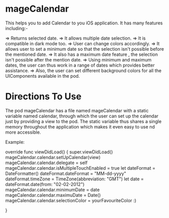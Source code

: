 # mageCalendar
This helps you to add Calendar to you iOS application.
It has many features including:-
   
   =>  Returns selected date.
   =>  It allows multiple date selection.
   =>  It is compatible in dark mode too.
   =>  User can change colors accordingly.
   =>  It allows user to set a minimum date so that the selection isn't possible before the mentioned date.
   =>  It also has a maximum date feature , the selection isn't possible after the mention date.
   => Using minimum and maximum dates, the user can thus work in a range of dates which provides better assistance.
   => Also, the user can set different background colors for all the UIComponents available in the pod.

# Directions To Use 

The pod mageCalendar has a file named mageCalendar with a static variable named calendar, through which the user can set up the calendar just by providing a view to the pod. The static variable thus shares a single memory throughout the application which makes it even easy to use nd more accessible.

Example:

override func viewDidLoad() { 
  super.viewDidLoad()
 mageCalendar.calendar.setUpCalendar(view)
 mageCalendar.calendar.delegate = self
 mageCalendar.calendar.isMultipleTouchEnabled = true
 let dateFormat = DateFormatter()
 dateFormat.dateFormat = "MM-dd-yyyy"
 dateFormat.timeZone = TimeZone(abbreviation: "GMT")
 let date = dateFormat.date(from: "02-02-2012")
 mageCalendar.calendar.minimumDate = date
 mageCalendar.calendar.maximuDate = Date()
 mageCalendar.calendar.selectionColor = yourFavouriteColor :)
  
}

